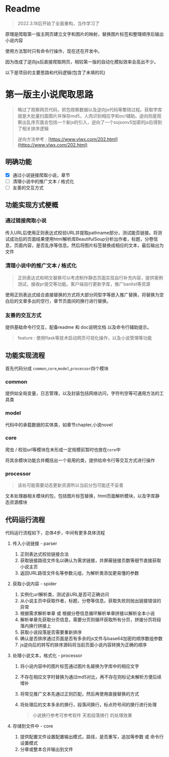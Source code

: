 # Readme

> 2022.3.18后开始了全面重构，当作学习了

原理是爬取第一版主网页建立文字和图片的映射，替换图片标签和整理顺序后输出小说内容

使用方法暂时只有命令行操作，现在还在开发中。

因为改成了逆向js后直接爬取网页，相较第一版的自动化模拟效率会高出不少。



以下是项目的主要思路和代码逻辑(包含了未填的坑)

# 第一版主小说爬取思路

> 略过了观察网页代码，抓包观察数据以及逆向js代码等繁琐过程。获取字库就是大批量扫面图片并保存md5，人肉识别相应字和ocr辅助。逆向则是观察出乱序页面会包括一个新js的引入，逆向了一个sojsonv5加密的js后得到了相关排序逻辑
>
> 逆向方法参考 ; [https://www.vlwx.com/202.html](https://www.vlwx.com/202.html)



## 明确功能

- [x] 通过小说链接爬取小说，章节
- [ ] 清理小说中的推广文本 / 格式化 
- [ ] 友善的交互方式 

## 功能实现方式梗概



### 通过链接爬取小说

传入URL后使用正则表达式校验URL并提取pathname部分，测试能否链接。将测试成功后的页面结果使用html解析库BeautifulSoup分析出作者，标题，分卷信息，页面内容，是否乱序等信息。然后将图片标签替换成相应的文本，最后输出为文件

### 清理小说中的推广文本 / 格式化

> 正则表达式和明文替换可以考虑制作静态页面实现自行补充内容，提供案例测试，接收pr提交等功能。客户端自行更新字库，推广banlist等资源

使用正则表达式结合直接替换的方式将大部分同型字等嵌入推广替换，将替换为空白后的文章多出的空行，章节页面间的换行进行替换。

### 友善的交互方式

提供基础命令行交互，配备readme 和 doc说明文档 以及命令行辅助提示。

> feature : 使用flask等技术启动网页可视化操作，以及小说管理等功能

## 功能实现流程

首先代码分成 `common`,`core`,`model`,`processor`四个模块

### common

提供如全局变量，日志管理，以及封装包括网络访问，字符判空等可通用方法的工具类

### model

代码中的承载数据的实体类，如章节chapter,小说novel 

### core

爬虫 / 校验url等模块在未形成一定规模前暂时也放在`core`中

将其余模块功能合并概括出一个易用的类，提供给命令行等交互方式进行操作

### processor

> 该处可能需要动态更新资源所以当前分包可能还不妥善

文本处理器相关模块的包，包括图片标签替换，html页面解析模块，以及字库静态资源模块



## 代码运行流程

 代码运行流程如下，总体4步，中间有更多具体流程

1. 传入小说链接 - parser

   1. 正则表达式校验链接合法
   2. 获取链接路径文件名以确认为需求链接，并屏蔽链接页数等细节直接获取小说主页
   3. 返回URL路径文件名等参数元组，为解析类添加更易懂的参数

2. 获取小说内容 - spider

   1. 实例化url解析类，测试该URL是否可正确访问
   2. 从小说主页中获取作者，标题，分卷等信息。获取失败则抛出链接错误的异常
   3. 根据需求解析单章 或 根据分卷信息循环解析单章拼接以解析全本小说
   4. 解析单章先获取分页信息，需要分页则循环获取所有分页，拼接分页将段落内换行拼接上
   5. 获取小说段落是否需要重新排序
   6. 确认是否排序通过页面是否有多余的js文件与base64加密的顺序数组参数
   7. js逆向后的转写的排序源码将当前页面小说内容转换为正确的顺序

3. 处理小说文本，格式化 - processor

   1. 将小说内容中的图片标签通过图片名替换为字库中的相应文字

   2. 不存在相应文字时替换为通过md5对比，再不存在则标记未解析方便后续增补

   3. 将常见推广文本先通过正则匹配，然后再使用直接替换的方式

   4. 将处理后的文本多余的换行，段落间换行，标点符号间的换行进行处理

      > 小说换行参考可参考软件 天若段落换行 的处理效果

4. 存储到文件中 - core

   1. 提供配置文件设置配置输出模式，路径，是否重写，追加等参数 或 命令行设置模式
   2. 分章或整本合并输出到文件





